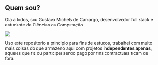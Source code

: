 ## Quem sou?
Ola a todos, sou Gustavo Michels de Camargo, desenvolvedor full stack e estudante de Ciências da Computação

![](https://media.giphy.com/media/vFKqnCdLPNOKc/giphy.gif)

Uso este repositorio a principio para fins de estudos, trabalhei com muito mais coisas do que armazeno aqui com projetos **independentes apenas**, aqueles que fiz ou participei sendo pago por fins contractuais ficam de fora.

